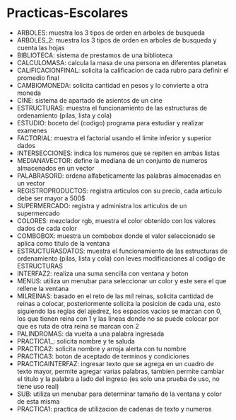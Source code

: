 # Practicas-Escolares

- ARBOLES: muestra los 3 tipos de orden en arboles de busqueda
- ARBOLES_2: muestra los 3 tipos de orden en arboles de busqueda y cuenta las hojas
- BIBLIOTECA: sistema de prestamos de una biblioteca
- CALCULOMASA: calcula la masa de una persona en diferentes planetas
- CALIFICACIONFINAL: solicita la calificacion de cada rubro para definir el promedio final
- CAMBIOMONEDA: solicita cantidad en pesos y lo convierte a otra moneda
- CINE: sistema de apartado de asientos de un cine
- ESTRUCTURAS: muestra el funcionamiento de las estructuras de ordenamiento (pilas, lista y cola)
- ESTUDIO: boceto del (codigo) programa para estudiar y realizar examenes
- FACTORIAL: muestra el factorial usando el limite inferior y superior dados
- INTERSECCIONES: indica los numeros que se repiten en ambas listas
- MEDIANAVECTOR: define la mediana de un conjunto de numeros almacenados en un vector
- PALABRASORD: ordena alfabeticamente las palabras almacenadas en un vector
- REGISTROPRODUCTOS: registra articulos con su precio, cada articulo debe ser mayor a 500$
- SUPERMERCADO: registra y administra los articulos de un supermercado
- COLORES: mezclador rgb, muestra el color obtenido con los valores dados de cada color
- COMBOBOX: muestra un combobox donde el valor seleccionado se aplica como titulo de la ventana
- ESTRUCTURASDATOS: muestra el funcionamiento de las estructuras de ordenamiento (pilas, lista y cola) con leves modificaciones al codigo de ESTRUCTURAS
- INTERFAZ2: realiza una suma sencilla con ventana y boton
- MENUS: utiliza un menubar para seleccionar un color y este sera el que rellene la ventana
- MILREINAS: basado en el reto de las mil reinas, solicita cantidad de reinas a colocar, posteriormente solicita la posicion de cada una, esto siguiendo las reglas del ajedrez, los espacios vacios se marcan con 0, los que tienen reina con 1 y las lineas donde no se puede colocar por que es ruta de otra reina se marcan con 2
- PALINDROMAS: da vuelta a una palabra ingresada
- PRACTICA1_: solicita nombre y te saluda
- PRACTICA2: solicita nombre y arroja alerta con tu nombre
- PRACTICA3: boton de aceptado de terminos y condiciones
- PRACTICAINTERFAZ: ingresar texto que se agrega en un cuadro de texto mayor, permite agregar varias palabras, tambien permite cambiar el titulo y la palabra a lado del ingreso (es solo una prueba de uso, no tiene uso real)
- SUB: utiliza un menubar para determinar tamaño de la ventana y color de esta misma
- PRACTICA1: practica de utilizacion de cadenas de texto y numeros
